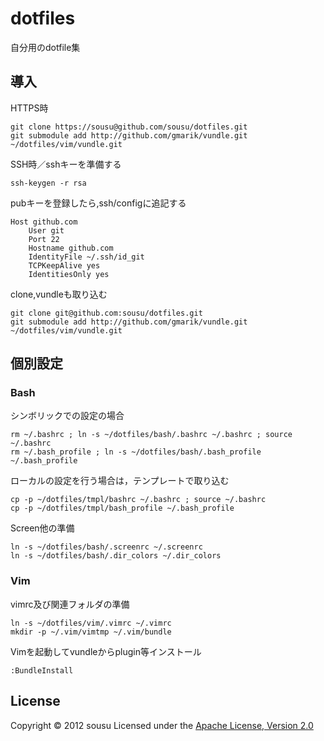 
dotfiles
=========

自分用のdotfile集

## 導入

HTTPS時

    git clone https://sousu@github.com/sousu/dotfiles.git
    git submodule add http://github.com/gmarik/vundle.git ~/dotfiles/vim/vundle.git

SSH時／sshキーを準備する
 
    ssh-keygen -r rsa

pubキーを登録したら,ssh/configに追記する

    Host github.com
        User git
        Port 22
        Hostname github.com
        IdentityFile ~/.ssh/id_git
        TCPKeepAlive yes
        IdentitiesOnly yes

clone,vundleも取り込む

    git clone git@github.com:sousu/dotfiles.git
    git submodule add http://github.com/gmarik/vundle.git ~/dotfiles/vim/vundle.git


## 個別設定

### Bash

シンボリックでの設定の場合

    rm ~/.bashrc ; ln -s ~/dotfiles/bash/.bashrc ~/.bashrc ; source ~/.bashrc
    rm ~/.bash_profile ; ln -s ~/dotfiles/bash/.bash_profile ~/.bash_profile

ローカルの設定を行う場合は，テンプレートで取り込む

    cp -p ~/dotfiles/tmpl/bashrc ~/.bashrc ; source ~/.bashrc
    cp -p ~/dotfiles/tmpl/bash_profile ~/.bash_profile

Screen他の準備

    ln -s ~/dotfiles/bash/.screenrc ~/.screenrc
    ln -s ~/dotfiles/bash/.dir_colors ~/.dir_colors

### Vim

vimrc及び関連フォルダの準備

    ln -s ~/dotfiles/vim/.vimrc ~/.vimrc
    mkdir -p ~/.vim/vimtmp ~/.vim/bundle

Vimを起動してvundleからplugin等インストール

    :BundleInstall


## License 
Copyright &copy; 2012 sousu
Licensed under the [Apache License, Version 2.0][Apache]
 
[Apache]: http://www.apache.org/licenses/LICENSE-2.0


